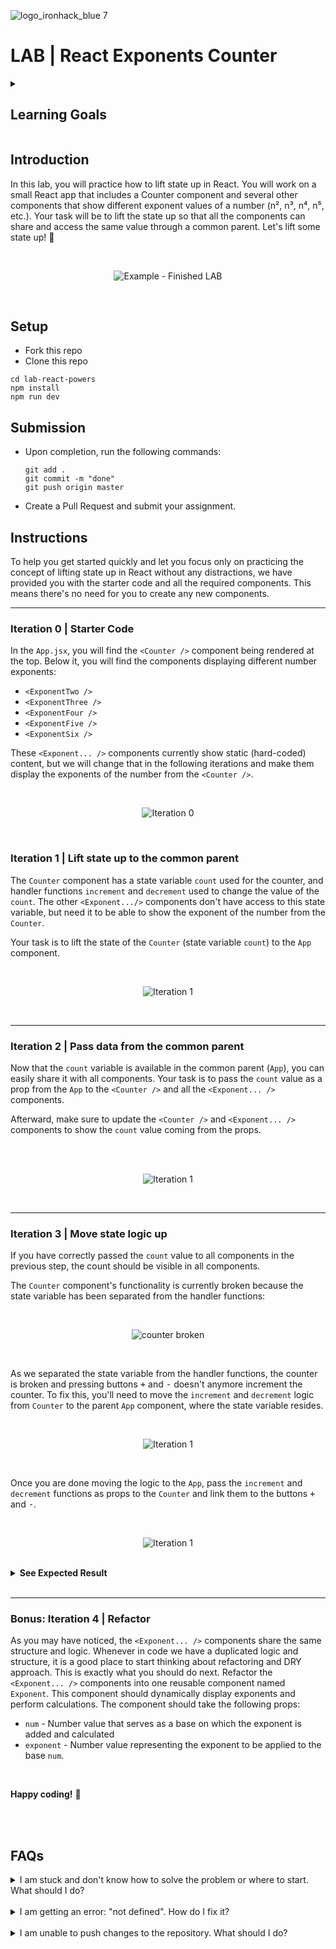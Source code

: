 ![logo_ironhack_blue 7](https://user-images.githubusercontent.com/23629340/40541063-a07a0a8a-601a-11e8-91b5-2f13e4e6b441.png)

# LAB | React Exponents Counter
<details>
  <summary>
   <h2>Learning Goals</h2>
  </summary>

  This exercise allows you to practice and apply the concepts and techniques taught in class. 

  Upon completion of this exercise, you will be able to:

  - Plan and organize the data flow between the components
  - Lift the state up to the common ancestor component in an existing React app
  - Pass functions as props from a parent component to a child component


  <br>
  <hr> 

</details>

## Introduction

In this lab, you will practice how to lift state up in React. You will work on a small React app that includes a Counter component and several other components that show different exponent values of a number (n², n³, n⁴, n⁵, etc.). Your task will be to lift the state up so that all the components can share and access the same value through a common parent. Let's lift some state up! :muscle:

<br>

<p align="center">
  <img src="https://education-team-2020.s3.eu-west-1.amazonaws.com/web-dev/labs/lab-react-exponents-counter/Iteration+3+-+complete.gif" alt="Example - Finished LAB" />
</p>

<br>

## Setup

- Fork this repo
- Clone this repo

```shell
cd lab-react-powers
npm install
npm run dev
```



## Submission

- Upon completion, run the following commands:

  ```
  git add .
  git commit -m "done"
  git push origin master
  ```

- Create a Pull Request and submit your assignment.

  

## Instructions

To help you get started quickly and let you focus only on practicing the concept of lifting state up in React without any distractions, we have provided you with the starter code and all the required components. This means there's no need for you to create any new components.




----

### Iteration 0 | Starter Code

In the `App.jsx`, you will find the `<Counter />` component being rendered at the top. Below it, you will find the components displaying different number exponents:

- `<ExponentTwo />`
- `<ExponentThree />`
- `<ExponentFour />`
- `<ExponentFive />`
- `<ExponentSix />`



These `<Exponent... />` components currently show static (hard-coded) content, but we will change that in the following iterations and make them display the exponents of the number from the `<Counter />`.

<br>

<p align="center">
  <img src="https://education-team-2020.s3.eu-west-1.amazonaws.com/web-dev/labs/lab-react-exponents-counter/Iteration+0.png" alt="Iteration 0" />


</p>

<br>

### Iteration 1 | Lift state up to the common parent

The `Counter` component has a state variable `count` used for the counter, and handler functions `increment` and `decrement` used to change the value of the `count`. The other `<Exponent.../>` components don't have access to this state variable, but need it to be able to show the exponent of the number from the `Counter`. 

Your task is to lift the state of the `Counter` (state variable `count`) to the `App` component.



<br>

<p align="center">
  <img src="https://education-team-2020.s3.eu-west-1.amazonaws.com/web-dev/labs/lab-react-exponents-counter/Iteration+1.png" alt="Iteration 1" />



</p>

<br>



---



### Iteration 2 | Pass data from the common parent

Now that the `count` variable is available in the common parent (`App`), you can easily share it with all components. Your task is to pass the `count` value as a prop from the `App` to the `<Counter />` and all the `<Exponent... />` components.

Afterward, make sure to update the `<Counter />` and `<Exponent... />` components to show the `count` value coming from the props.

<br>

<br>

<p align="center">
  <img src="https://education-team-2020.s3.eu-west-1.amazonaws.com/web-dev/labs/lab-react-exponents-counter/Iteration+2.png" alt="Iteration 1" />



</p>

<br>





---



### Iteration 3 | Move state logic up

If you have correctly passed the `count` value to all components in the previous step, the count should be visible in all components. 

The `Counter` component's functionality is currently broken because the state variable has been separated from the handler functions:

<br>



<p align="center">
  <img src="https://education-team-2020.s3.eu-west-1.amazonaws.com/web-dev/labs/lab-react-exponents-counter/Iteration+3+-+counter+broken.gif" alt="counter broken" />
</p>

<br>

As we separated the state variable from the handler functions, the counter is broken and pressing buttons <kbd>+</kbd> and <kbd>-</kbd> doesn't anymore increment the counter. To fix this, you'll need to move the `increment` and `decrement` logic from `Counter` to the parent `App` component, where the state variable resides. 



<br>

<p align="center">
  <img src="https://education-team-2020.s3.eu-west-1.amazonaws.com/web-dev/labs/lab-react-exponents-counter/Iteration+3.1.png" alt="Iteration 1" />



</p>

<br>





Once you are done moving the logic to the `App`, pass the `increment` and `decrement` functions as props to the `Counter` and link them to the buttons <kbd>+</kbd> and <kbd>-</kbd>.




<br>

<p align="center">
  <img src="https://education-team-2020.s3.eu-west-1.amazonaws.com/web-dev/labs/lab-react-exponents-counter/Iteration3.2.png" alt="Iteration 1" />



</p>

<br>



<details>
  <summary><b>See Expected Result</b></summary>


![](https://education-team-2020.s3.eu-west-1.amazonaws.com/web-dev/labs/lab-react-exponents-counter/Iteration+3+-+complete.gif)

  <br>

</details>




<br>



---



### Bonus: Iteration 4 | Refactor

As you may have noticed, the `<Exponent... />` components share the same structure and logic. Whenever in code we have a duplicated logic and structure, it is a good place to start thinking about refactoring and DRY approach. This is exactly what you should do next.
Refactor the `<Exponent... />` components into one reusable component named `Exponent`. This component should dynamically display exponents and perform calculations. The component should take the following props:

- `num` - Number value that serves as a base on which the exponent is added and calculated
- `exponent` - Number value representing the exponent to be applied to the base `num`.



<br>

**Happy coding!** :blue_heart:

<br>

<br>




## FAQs

<details>
  <summary>I am stuck and don't know how to solve the problem or where to start. What should I do?</summary>

  <br>

If you are stuck in your code and don't know how to solve the problem or where to start, you should take a step back and try to form a clear question about the specific issue you are facing. This will help you narrow down the problem and come up with potential solutions.

For example, is it a concept that you don't understand, or are you receiving an error message that you don't know how to fix? It is usually helpful to try to state the problem as clearly as possible, including any error messages you are receiving. This can help you communicate the issue to others and potentially get help from classmates or online resources.

Once you have a clear understanding of the problem, you will be able to start working toward the solution.

  <br>

[Back to top](#faqs)

</details>

<br>



<details>
  <summary>I am getting an error: "not defined". How do I fix it?</summary>

  <br>

The "ReferenceError: variable is not defined" error in JavaScript occurs when you try to access a variable or a function that has not been defined yet or is out of scope.

To fix the issue, check that you have defined the variable or function that you are trying to use and double-check the spelling to make sure you are using the correct name.

In case the variable or a function is defined in another file, make sure that the file has been imported or loaded correctly.

  <br>

[Back to top](#faqs)

</details>



<br>



<details>
  <summary>I am unable to push changes to the repository. What should I do?</summary>

  <br>

There are a couple of possible reasons why you may be unable to _push_ changes to a Git repository:

1. **You have not committed your changes:** Before you can push your changes to the repository, you need to commit them using the `git commit` command. Make sure you have committed your changes and try pushing again. To do this, run the following terminal commands from the project folder:

   ```shell
   git add .
   git commit -m "Your commit message"
   git push
   ```

<br>

2. **You do not have permission to push to the repository:** If you have cloned the repository directly from the main Ironhack repository without making a _Fork_ first, you do not have write access to the repository.
   To check which remote repository you have cloned, run the following terminal command from the project folder:

   ```shell
   git remote -v
   ```

   <br>

   If the link shown is the same as the main Ironhack repository, you will need to fork the repository to your GitHub account first, and then clone your fork to your local machine to be able to push the changes.

   **Note**: You may want to make a copy of the code you have locally, to avoid losing it in the process.

  <br>

[Back to top](#faqs)

</details>
